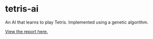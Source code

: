 # tetris-ai
An AI that learns to play Tetris. Implemented using a genetic algorithm.

[View the report here.](https://raw.github.com/ajaykarpur/tetris-ai/master/report.pdf)
